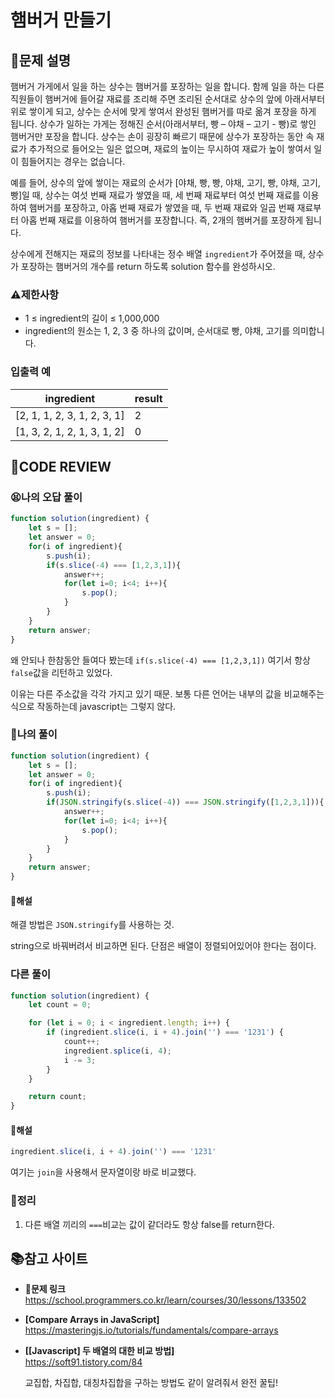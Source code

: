 # 햄버거 만들기

## **📝문제 설명**

햄버거 가게에서 일을 하는 상수는 햄버거를 포장하는 일을 합니다. 함께 일을 하는 다른 직원들이 햄버거에 들어갈 재료를 조리해 주면 조리된 순서대로 상수의 앞에 아래서부터 위로 쌓이게 되고, 상수는 순서에 맞게 쌓여서 완성된 햄버거를 따로 옮겨 포장을 하게 됩니다. 상수가 일하는 가게는 정해진 순서(아래서부터, 빵 – 야채 – 고기 - 빵)로 쌓인 햄버거만 포장을 합니다. 상수는 손이 굉장히 빠르기 때문에 상수가 포장하는 동안 속 재료가 추가적으로 들어오는 일은 없으며, 재료의 높이는 무시하여 재료가 높이 쌓여서 일이 힘들어지는 경우는 없습니다.

예를 들어, 상수의 앞에 쌓이는 재료의 순서가 [야채, 빵, 빵, 야채, 고기, 빵, 야채, 고기, 빵]일 때, 상수는 여섯 번째 재료가 쌓였을 때, 세 번째 재료부터 여섯 번째 재료를 이용하여 햄버거를 포장하고, 아홉 번째 재료가 쌓였을 때, 두 번째 재료와 일곱 번째 재료부터 아홉 번째 재료를 이용하여 햄버거를 포장합니다. 즉, 2개의 햄버거를 포장하게 됩니다.

상수에게 전해지는 재료의 정보를 나타내는 정수 배열 `ingredient`가 주어졌을 때, 상수가 포장하는 햄버거의 개수를 return 하도록 solution 함수를 완성하시오.

### **⚠제한사항**

- 1 ≤ ingredient의 길이 ≤ 1,000,000
- ingredient의 원소는 1, 2, 3 중 하나의 값이며, 순서대로 빵, 야채, 고기를 의미합니다.


### **입출력 예**

| ingredient                  | result |
| --------------------------- | ------ |
| [2, 1, 1, 2, 3, 1, 2, 3, 1] | 2      |
| [1, 3, 2, 1, 2, 1, 3, 1, 2] | 0      |

## **🧐CODE REVIEW**

### **😫나의 오답 풀이**

```js
function solution(ingredient) {
    let s = [];
    let answer = 0;
    for(i of ingredient){
        s.push(i);
        if(s.slice(-4) === [1,2,3,1]){
            answer++;
            for(let i=0; i<4; i++){
                s.pop();
            }
        }
    }
    return answer;
}
```

왜 안되나 한참동안 들여다 봤는데 `if(s.slice(-4) === [1,2,3,1])`
여기서 항상 `false`값을 리턴하고 있었다.

이유는 다른 주소값을 각각 가지고 있기 때문.
보통 다른 언어는 내부의 값을 비교해주는 식으로 작동하는데 javascript는 그렇지 않다.


### **🧾나의 풀이**

```js
function solution(ingredient) {
    let s = [];
    let answer = 0;
    for(i of ingredient){
        s.push(i);
        if(JSON.stringify(s.slice(-4)) === JSON.stringify([1,2,3,1])){
            answer++;
            for(let i=0; i<4; i++){
                s.pop();
            }
        }
    }
    return answer;
}
```

#### **📝해설**

해결 방법은 `JSON.stringify`를 사용하는 것.

string으로 바꿔버려서 비교하면 된다.
단점은 배열이 정렬되어있어야 한다는 점이다.

### **다른 풀이**

```js
function solution(ingredient) {
    let count = 0;

    for (let i = 0; i < ingredient.length; i++) {
        if (ingredient.slice(i, i + 4).join('') === '1231') {
            count++;
            ingredient.splice(i, 4);
            i -= 3;
        }
    }

    return count;
}
```

#### **📝해설**

```js
ingredient.slice(i, i + 4).join('') === '1231'
```

여기는 `join`을 사용해서 문자열이랑 바로 비교했다.

### **🔖정리**

1. 다른 배열 끼리의 `===`비교는 값이 같더라도 항상 false를 return한다.

## 📚참고 사이트

- **🔗문제 링크**<br/>
https://school.programmers.co.kr/learn/courses/30/lessons/133502

- **[Compare Arrays in JavaScript]**<br/>
https://masteringjs.io/tutorials/fundamentals/compare-arrays


- **[[Javascript] 두 배열의 대한 비교 방법]**<br/>
https://soft91.tistory.com/84

  교집합, 차집합, 대칭차집합을 구하는 방법도 같이 알려줘서 완전 꿀팁!